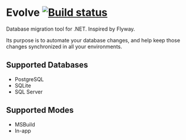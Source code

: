 # Evolve [![Build status](https://ci.appveyor.com/api/projects/status/oj9wf4bk0p0npggu?svg=true)](https://ci.appveyor.com/project/lecaillon/evolve)
Database migration tool for .NET. Inspired by Flyway.

Its purpose is to automate your database changes, and help keep those changes synchronized in all your environments.

## Supported Databases
- PostgreSQL
- SQLite
- SQL Server

## Supported Modes
- MSBuild
- In-app

